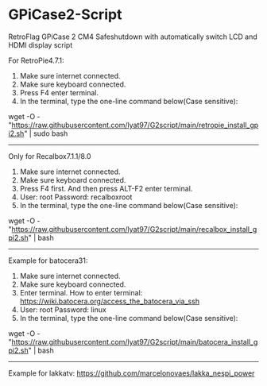 # GPiCase2-Script
RetroFlag GPiCase 2 CM4 Safeshutdown with automatically switch LCD and HDMI display script

For RetroPie4.7.1:

1. Make sure internet connected.
2. Make sure keyboard connected.
3. Press F4 enter terminal.
4. In the terminal, type the one-line command below(Case sensitive):

wget -O - "https://raw.githubusercontent.com/lyat97/G2script/main/retropie_install_gpi2.sh" | sudo bash

--------------------
Only for Recalbox7.1.1/8.0
1. Make sure internet connected.
2. Make sure keyboard connected.
3. Press F4 first. And then press ALT-F2 enter terminal.
4. User: root Password: recalboxroot
5. In the terminal, type the one-line command below(Case sensitive):

wget -O - "https://raw.githubusercontent.com/lyat97/G2script/main/recalbox_install_gpi2.sh" | bash


--------------------

Example for batocera31:
1. Make sure internet connected.
2. Make sure keyboard connected.
3. Enter terminal. How to enter terminal: https://wiki.batocera.org/access_the_batocera_via_ssh
4. User: root Password: linux
5. In the terminal, type the one-line command below(Case sensitive):

wget -O - "https://raw.githubusercontent.com/lyat97/G2script/main/batocera_install_gpi2.sh" | bash

--------------------

Example for lakkatv:
https://github.com/marcelonovaes/lakka_nespi_power
